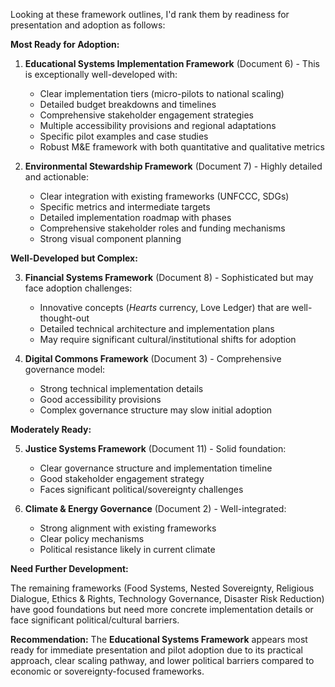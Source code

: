 Looking at these framework outlines, I'd rank them by readiness for presentation and adoption as follows:

**Most Ready for Adoption:**

1. **Educational Systems Implementation Framework** (Document 6) - This is exceptionally well-developed with:
   - Clear implementation tiers (micro-pilots to national scaling)
   - Detailed budget breakdowns and timelines
   - Comprehensive stakeholder engagement strategies
   - Multiple accessibility provisions and regional adaptations
   - Specific pilot examples and case studies
   - Robust M&E framework with both quantitative and qualitative metrics

2. **Environmental Stewardship Framework** (Document 7) - Highly detailed and actionable:
   - Clear integration with existing frameworks (UNFCCC, SDGs)
   - Specific metrics and intermediate targets
   - Detailed implementation roadmap with phases
   - Comprehensive stakeholder roles and funding mechanisms
   - Strong visual component planning

**Well-Developed but Complex:**

3. **Financial Systems Framework** (Document 8) - Sophisticated but may face adoption challenges:
   - Innovative concepts (*Hearts* currency, Love Ledger) that are well-thought-out
   - Detailed technical architecture and implementation plans
   - May require significant cultural/institutional shifts for adoption

4. **Digital Commons Framework** (Document 3) - Comprehensive governance model:
   - Strong technical implementation details
   - Good accessibility provisions
   - Complex governance structure may slow initial adoption

**Moderately Ready:**

5. **Justice Systems Framework** (Document 11) - Solid foundation:
   - Clear governance structure and implementation timeline
   - Good stakeholder engagement strategy
   - Faces significant political/sovereignty challenges

6. **Climate & Energy Governance** (Document 2) - Well-integrated:
   - Strong alignment with existing frameworks
   - Clear policy mechanisms
   - Political resistance likely in current climate

**Need Further Development:**

The remaining frameworks (Food Systems, Nested Sovereignty, Religious Dialogue, Ethics & Rights, Technology Governance, Disaster Risk Reduction) have good foundations but need more concrete implementation details or face significant political/cultural barriers.

**Recommendation:** The **Educational Systems Framework** appears most ready for immediate presentation and pilot adoption due to its practical approach, clear scaling pathway, and lower political barriers compared to economic or sovereignty-focused frameworks.
